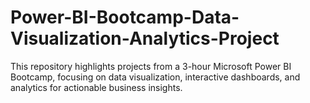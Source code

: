 # Power-BI-Bootcamp-Data-Visualization-Analytics-Project
This repository highlights projects from a 3-hour Microsoft Power BI Bootcamp, focusing on data visualization, interactive dashboards, and analytics for actionable business insights.
